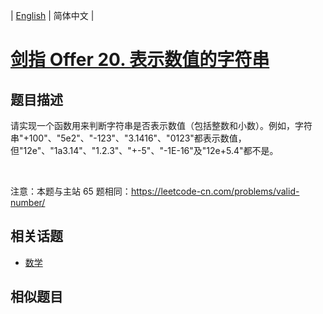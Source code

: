 
| [English](README_EN.md) | 简体中文 |

# [剑指 Offer 20. 表示数值的字符串](https://leetcode-cn.com/problems/biao-shi-shu-zhi-de-zi-fu-chuan-lcof/)

## 题目描述

<p>请实现一个函数用来判断字符串是否表示数值（包括整数和小数）。例如，字符串&quot;+100&quot;、&quot;5e2&quot;、&quot;-123&quot;、&quot;3.1416&quot;、&quot;0123&quot;都表示数值，但&quot;12e&quot;、&quot;1a3.14&quot;、&quot;1.2.3&quot;、&quot;+-5&quot;、&quot;-1E-16&quot;及&quot;12e+5.4&quot;都不是。</p>

<p>&nbsp;</p>

<p>注意：本题与主站 65 题相同：<a href="https://leetcode-cn.com/problems/valid-number/">https://leetcode-cn.com/problems/valid-number/</a></p>


## 相关话题

- [数学](https://leetcode-cn.com/tag/math)

## 相似题目


